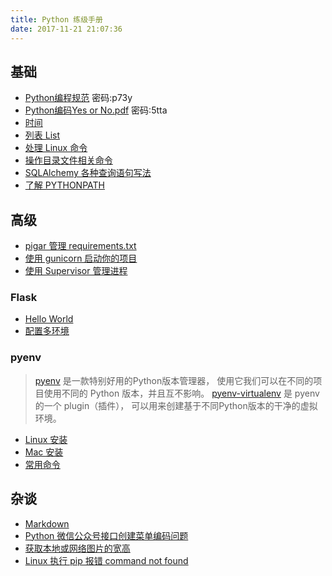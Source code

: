 ```yaml
---
title: Python 练级手册
date: 2017-11-21 21:07:36
---
```

<!-- toc -->
## 基础
- [Python编程规范](http://pan.baidu.com/s/1boX8P6v) 密码:p73y
- [Python编码Yes or No.pdf](http://pan.baidu.com/s/1skNCT7v) 密码:5tta
- [时间](/2017/12/10/python-datetime/)
- [列表 List](/2017/11/24/python-list/)
- [处理 Linux 命令](/2017/12/09/python-linux-cmd/)
- [操作目录文件相关命令](/2017/08/11/python-2017-08-11-os-file/)
- [SQLAlchemy 各种查询语句写法](/2017/08/14/python-2017-08-14-sqlalchemy-filter/)
- [了解 PYTHONPATH](/2017/08/15/python-2017-08-15-config-pythonpath/)

## 高级
- [pigar 管理 requirements.txt](/2017/08/19/python-2017-08-19-pigar/)
- [使用 gunicorn 启动你的项目](/2017/08/15/python-2017-08-15-gunicorn-run/)
- [使用 Supervisor 管理进程](/2017/08/18/python-2017-08-18-basic-supervisor/)

### Flask
- [Hello World](/2017/08/15/python-2017-08-15-flask-hello-world/)
- [配置多环境](/2017/08/15/python-2017-08-15-flask-env-config/)
### pyenv
> [pyenv](https://github.com/yyuu/pyenv) 是一款特别好用的Python版本管理器，
使用它我们可以在不同的项目使用不同的 Python 版本，并且互不影响。
> [pyenv-virtualenv](https://github.com/yyuu/pyenv-virtualenv) 是 pyenv 的一个 plugin（插件），
可以用来创建基于不同Python版本的干净的虚拟环境。
- [Linux 安装](/2017/08/10/python-2017-08-10-pyenv-linux/)
- [Mac 安装](/2017/11/21/pyenv-mac/)
- [常用命令](/2017/08/10/python-2017-08-10-pyenv-cmd/)

## 杂谈

- [Markdown](/2017/09/06/python-2017-09-06-use-markdown/)
- [Python 微信公众号接口创建菜单编码问题](/2017/09/05/python-2017-09-05-wx-create-menu-err/)
- [获取本地或网络图片的宽高](/2017/08/22/python-2017-08-22-get-image-size/)
- [Linux 执行 pip 报错 command not found](/2017/08/18/python-2017-08-18-pip-not-found/)

